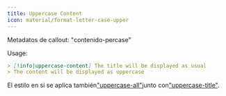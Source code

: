 ```yaml
---
title: Uppercase Content
icon: material/format-letter-case-upper
---
```


Metadatos de callout: "contenido-percase"

Usage:
```md
> [!info|uppercase-content] The title will be displayed as usual
> The content will be displayed as uppercase
```

El estilo en sí se aplica también["uppercase-all"](。/combined-styling/page-14.md)junto con["uppercase-title"](。/title-styling/page-14.md).